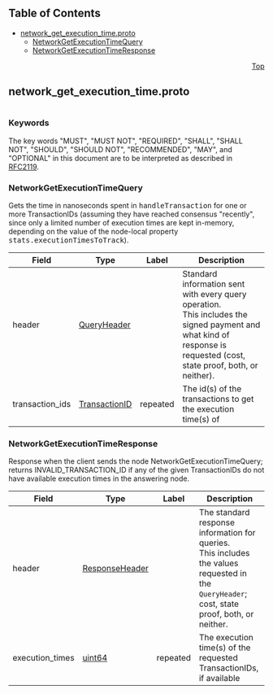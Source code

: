 ## Table of Contents

- [network_get_execution_time.proto](#network_get_execution_time-proto)
    - [NetworkGetExecutionTimeQuery](#proto-NetworkGetExecutionTimeQuery)
    - [NetworkGetExecutionTimeResponse](#proto-NetworkGetExecutionTimeResponse)
  



<a name="network_get_execution_time-proto"></a>
<p align="right"><a href="#top">Top</a></p>

## network_get_execution_time.proto
#

### Keywords
The key words "MUST", "MUST NOT", "REQUIRED", "SHALL", "SHALL NOT",
"SHOULD", "SHOULD NOT", "RECOMMENDED", "MAY", and "OPTIONAL" in this
document are to be interpreted as described in [RFC2119](https://www.ietf.org/rfc/rfc2119).


<a name="proto-NetworkGetExecutionTimeQuery"></a>

### NetworkGetExecutionTimeQuery
Gets the time in nanoseconds spent in <tt>handleTransaction</tt> for one or more
TransactionIDs (assuming they have reached consensus "recently", since only a limited
number of execution times are kept in-memory, depending on the value of the node-local
property <tt>stats.executionTimesToTrack</tt>).


| Field | Type | Label | Description |
| ----- | ---- | ----- | ----------- |
| header | [QueryHeader](#proto-QueryHeader) |  | Standard information sent with every query operation.<br/> This includes the signed payment and what kind of response is requested (cost, state proof, both, or neither). |
| transaction_ids | [TransactionID](#proto-TransactionID) | repeated | The id(s) of the transactions to get the execution time(s) of |






<a name="proto-NetworkGetExecutionTimeResponse"></a>

### NetworkGetExecutionTimeResponse
Response when the client sends the node NetworkGetExecutionTimeQuery; returns
INVALID_TRANSACTION_ID if any of the given TransactionIDs do not have available
execution times in the answering node.


| Field | Type | Label | Description |
| ----- | ---- | ----- | ----------- |
| header | [ResponseHeader](#proto-ResponseHeader) |  | The standard response information for queries.<br/> This includes the values requested in the `QueryHeader`; cost, state proof, both, or neither. |
| execution_times | [uint64](#uint64) | repeated | The execution time(s) of the requested TransactionIDs, if available |





 <!-- end messages -->

 <!-- end enums -->

 <!-- end HasExtensions -->

 <!-- end services -->


